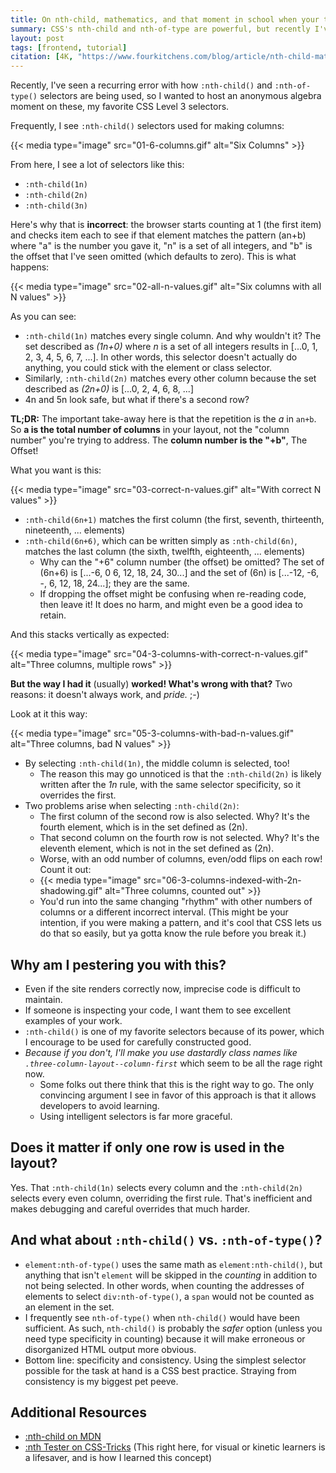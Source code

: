 ```yaml
---
title: On nth-child, mathematics, and that moment in school when your teacher said you'd use Algebra in real life
summary: CSS's nth-child and nth-of-type are powerful, but recently I've seen them used improperly by mistakenly using the multiplier as the offset.
layout: post
tags: [frontend, tutorial]
citation: [4K, "https://www.fourkitchens.com/blog/article/nth-child-mathematics-and-moment-school-when-your-teacher-said-youd-use-algebra-real-life"]
---
```


Recently, I've seen a recurring error with how `:nth-child()` and `:nth-of-type()` selectors are being used, so I wanted to host an anonymous algebra moment on these, my favorite CSS Level 3 selectors.

Frequently, I see `:nth-child()` selectors used for making columns:

{{< media type="image" src="01-6-columns.gif" alt="Six Columns" >}}

From here, I see a lot of selectors like this:

- `:nth-child(1n)`
- `:nth-child(2n)`
- `:nth-child(3n)`

Here's why that is **incorrect**: the browser starts counting at 1 (the first item) and checks item each to see if that element matches the pattern (an+b) where "a" is the number you gave it, "n" is a set of all integers, and "b" is the offset that I've seen omitted (which defaults to zero). This is what happens:

{{< media type="image" src="02-all-n-values.gif" alt="Six columns with all N values" >}}

As you can see:

- `:nth-child(1n)` matches every single column. And why wouldn't it? The set described as _(1n+0)_ where _n_ is a set of all integers results in [...0, 1, 2, 3, 4, 5, 6, 7, ...]. In other words, this selector doesn't actually do anything, you could stick with the element or class selector.
- Similarly, `:nth-child(2n)` matches every other column because the set described as _(2n+0)_ is [...0, 2, 4, 6, 8, ...]
- 4n and 5n look safe, but what if there's a second row?

**TL;DR:** The important take-away here is that the repetition is the _a_ in `an+b`. So **a is the total number of columns** in your layout, not the "column number" you're trying to address. The **column number is the "+b"**, The Offset!

What you want is this:

{{< media type="image" src="03-correct-n-values.gif" alt="With correct N values" >}}

- `:nth-child(6n+1)` matches the first column (the first, seventh, thirteenth, nineteenth, ... elements)
- `:nth-child(6n+6)`, which can be written simply as `:nth-child(6n)`, matches the last column (the sixth, twelfth, eighteenth, ... elements)
  - Why can the "+6" column number (the offset) be omitted? The set of (6n+6) is [...-6, 0 6, 12, 18, 24, 30...] and the set of (6n) is [...-12, -6, -, 6, 12, 18, 24...]; they are the same.
  - If dropping the offset might be confusing when re-reading code, then leave it! It does no harm, and might even be a good idea to retain.

And this stacks vertically as expected:

{{< media type="image" src="04-3-columns-with-correct-n-values.gif" alt="Three columns, multiple rows" >}}

__But the way I had it__ (usually) __worked! What's wrong with that?__ Two reasons: it doesn't always work, and _pride._ ;-)

Look at it this way:

{{< media type="image" src="05-3-columns-with-bad-n-values.gif" alt="Three columns, bad N values" >}}

- By selecting `:nth-child(1n)`, the middle column is selected, too!
  - The reason this may go unnoticed is that the `:nth-child(2n)` is likely written after the _1n_ rule, with the same selector specificity, so it overrides the first.
- Two problems arise when selecting `:nth-child(2n)`:
  - The first column of the second row is also selected. Why? It's the fourth element, which is in the set defined as (2n).
  - That second column on the fourth row is not selected. Why? It's the eleventh element, which is not in the set defined as (2n).
  - Worse, with an odd number of columns, even/odd flips on each row! Count it out:
  - {{< media type="image" src="06-3-columns-indexed-with-2n-shadowing.gif" alt="Three columns, counted out" >}}
  - You'd run into the same changing "rhythm" with other numbers of columns or a different incorrect interval. (This might be your intention, if you were making a pattern, and it's cool that CSS lets us do that so easily, but ya gotta know the rule before you break it.)

## Why am I pestering you with this?

- Even if the site renders correctly now, imprecise code is difficult to maintain.
- If someone is inspecting your code, I want them to see excellent examples of your work.
- `:nth-child()` is one of my favorite selectors because of its power, which I encourage to be used for carefully constructed good.
- _Because if you don't, I'll make you use dastardly class names like `.three-column-layout--column-first`_ which seem to be all the rage right now.
  - Some folks out there think that this is the right way to go. The only convincing argument I see in favor of this approach is that it allows developers to avoid learning.
  - Using intelligent selectors is far more graceful.

## Does it matter if only one row is used in the layout?

Yes. That `:nth-child(1n)` selects every column and the `:nth-child(2n)` selects every even column, overriding the first rule. That's inefficient and makes debugging and careful overrides that much harder.

## And what about `:nth-child()` vs. `:nth-of-type()`?

- `element:nth-of-type()` uses the same math as `element:nth-child()`, but anything that isn't `element` will be skipped in the _counting_ in addition to not being selected. In other words, when counting the addresses of elements to select `div:nth-of-type()`, a `span` would not be counted as an element in the set.
- I frequently see `nth-of-type()` when `nth-child()` would have been sufficient. As such, `nth-child()` is probably the _safer_ option (unless you need type specificity in counting) because it will make erroneous or disorganized HTML output more obvious.
- Bottom line: specificity and consistency. Using the simplest selector possible for the task at hand is a CSS best practice. Straying from consistency is my biggest pet peeve.

## Additional Resources

- [:nth-child on MDN](https://developer.mozilla.org/en-US/docs/Web/CSS/:nth-child)
- [:nth Tester on CSS-Tricks](http://css-tricks.com/examples/nth-child-tester/) (This right here, for visual or kinetic learners is a lifesaver, and is how I learned this concept)
